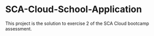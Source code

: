# SCA-Cloud-School-Application
This project is the solution to exercise 2 of the SCA Cloud bootcamp assessment.
